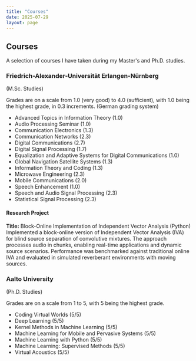```yaml
---
title: "Courses"
date: 2025-07-29
layout: page
---
```


<div class="max-w-screen-xl mx-auto px-6">

## Courses

A selection of courses I have taken during my Master's and Ph.D. studies.

<div class="grid grid-cols-1 md:grid-cols-2 gap-12 mt-6">

<!-- FAU Column -->
<div>
<h3 class="text-xl font-semibold mb-2">Friedrich-Alexander-Universität Erlangen-Nürnberg</h3>
<p class="text-sm text-gray-600 mb-3">(M.Sc. Studies)</p>
<p class="text-sm mb-4">Grades are on a scale from 1.0 (very good) to 4.0 (sufficient), with 1.0 being the highest grade, in 0.3 increments. (German grading system)</p>
<ul class="list-disc list-inside space-y-1">
  <li>Advanced Topics in Information Theory (1.0)</li>
  <li>Audio Processing Seminar (1.0)</li>
  <li>Communication Electronics (1.3)</li>
  <li>Communication Networks (2.3)</li>
  <li>Digital Communications (2.7)</li>
  <li>Digital Signal Processing (1.7)</li>
  <li>Equalization and Adaptive Systems for Digital Communications (1.0)</li>
  <li>Global Navigation Satellite Systems (1.3)</li>
  <li>Information Theory and Coding (1.3)</li>
  <li>Microwave Engineering (2.3)</li>
  <li>Mobile Communications (2.0)</li>
  <li>Speech Enhancement (1.0)</li>
  <li>Speech and Audio Signal Processing (2.3)</li>
  <li>Statistical Signal Processing (2.3)</li>
</ul>

<div class="mt-4">
  <h4 class="font-semibold text-base">Research Project</h4>
  <p class="text-sm leading-relaxed">
    <strong>Title:</strong> Block-Online Implementation of Independent Vector Analysis (Python)<br>
    Implemented a block-online version of Independent Vector Analysis (IVA) for blind source separation of convolutive mixtures. The approach processes audio in chunks, enabling real-time applications and dynamic source scenarios. Performance was benchmarked against traditional online IVA and evaluated in simulated reverberant environments with moving sources.
  </p>
</div>
</div>

<!-- Aalto Column -->
<div>
<h3 class="text-xl font-semibold mb-2">Aalto University</h3>
<p class="text-sm text-gray-600 mb-3">(Ph.D. Studies)</p>
<p class="text-sm mb-4">Grades are on a scale from 1 to 5, with 5 being the highest grade.</p>
<ul class="list-disc list-inside space-y-1">
  <li>Coding Virtual Worlds (5/5)</li>
  <li>Deep Learning (5/5)</li>
  <li>Kernel Methods in Machine Learning (5/5)</li>
  <li>Machine Learning for Mobile and Pervasive Systems (5/5)</li>
  <li>Machine Learning with Python (5/5)</li>
  <li>Machine Learning: Supervised Methods (5/5)</li>
  <li>Virtual Acoustics (5/5)</li>
</ul>
</div>

</div>

</div>
